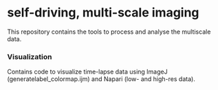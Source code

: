# self-driving, multi-scale imaging
This repository contains the tools to process and analyse the multiscale data.



### Visualization
Contains code to visualize time-lapse data using ImageJ (generatelabel_colormap.ijm) and Napari (low- and high-res data).
